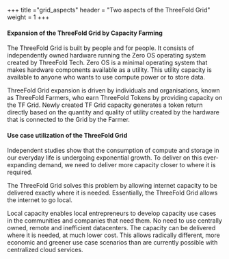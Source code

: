 +++
title ="grid_aspects"
header = "Two aspects of the ThreeFold Grid"
weight = 1
+++
#### Expansion of the ThreeFold Grid by Capacity Farming
The ThreeFold Grid is built by people and for people. It consists of independently owned hardware running the Zero OS operating system created by ThreeFold Tech. Zero OS is a minimal operating system that makes hardware components available as a utility. This utility capacity is available to anyone who wants to use compute power or to store data.

ThreeFold Grid expansion is driven by individuals and organisations, known as ThreeFold Farmers, who earn ThreeFold Tokens by providing capacity on the TF Grid. Newly created TF Grid capacity generates a token return directly based on the quantity and quality of utility created by the hardware that is connected to the Grid by the Farmer.

#### Use case utilization of the ThreeFold Grid
Independent studies show that the consumption of compute and storage in our everyday life is undergoing exponential growth. To deliver on this ever-expanding demand, we need to deliver more capacity closer to where it is required.

The ThreeFold Grid solves this problem by allowing internet capacity to be delivered exactly where it is needed. Essentially, the ThreeFold Grid allows the internet to go local.

Local capacity enables local entrepreneurs to develop capacity use cases in the communities and companies that need them. No need to use centrally owned, remote and inefficient datacenters. The capacity can be delivered where it is needed, at much lower cost. This allows radically different, more economic and greener use case scenarios than are currently possible with centralized cloud services.
